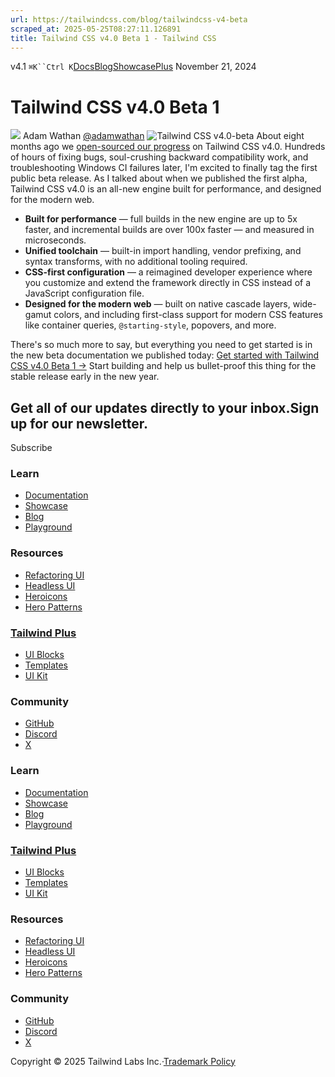 ```yaml
---
url: https://tailwindcss.com/blog/tailwindcss-v4-beta
scraped_at: 2025-05-25T08:27:11.126891
title: Tailwind CSS v4.0 Beta 1 - Tailwind CSS
---
```


[](https://tailwindcss.com/)v4.1
`⌘K``Ctrl K`[Docs](https://tailwindcss.com/docs)[Blog](https://tailwindcss.com/blog)[Showcase](https://tailwindcss.com/showcase)[Plus](https://tailwindcss.com/plus?ref=top)[](https://github.com/tailwindlabs/tailwindcss)
November 21, 2024
# Tailwind CSS v4.0 Beta 1
![](https://tailwindcss.com/_next/image?url=%2F_next%2Fstatic%2Fmedia%2Fadamwathan.f69b0b90.jpg&w=96&q=75)
Adam Wathan
[@adamwathan](https://twitter.com/adamwathan)
![Tailwind CSS v4.0-beta](https://tailwindcss.com/_next/image?url=%2F_next%2Fstatic%2Fmedia%2Fcard.d69e3d8c.jpg&w=3840&q=75)
About eight months ago we [open-sourced our progress](https://tailwindcss.com/blog/tailwindcss-v4-alpha) on Tailwind CSS v4.0. Hundreds of hours of fixing bugs, soul-crushing backward compatibility work, and troubleshooting Windows CI failures later, I'm excited to finally tag the first public beta release.
As I talked about when we published the first alpha, Tailwind CSS v4.0 is an all-new engine built for performance, and designed for the modern web.
  * **Built for performance** — full builds in the new engine are up to 5x faster, and incremental builds are over 100x faster — and measured in microseconds.
  * **Unified toolchain** — built-in import handling, vendor prefixing, and syntax transforms, with no additional tooling required.
  * **CSS-first configuration** — a reimagined developer experience where you customize and extend the framework directly in CSS instead of a JavaScript configuration file.
  * **Designed for the modern web** — built on native cascade layers, wide-gamut colors, and including first-class support for modern CSS features like container queries, `@starting-style`, popovers, and more.


There's so much more to say, but everything you need to get started is in the new beta documentation we published today:
[Get started with Tailwind CSS v4.0 Beta 1 →](https://tailwindcss.com/docs)
Start building and help us bullet-proof this thing for the stable release early in the new year.
## Get all of our updates directly to your inbox.Sign up for our newsletter.
Subscribe
### Learn
  * [Documentation](https://tailwindcss.com/docs)
  * [Showcase](https://tailwindcss.com/showcase)
  * [Blog](https://tailwindcss.com/blog)
  * [Playground](https://play.tailwindcss.com/)


### Resources
  * [Refactoring UI](https://www.refactoringui.com)
  * [Headless UI](https://headlessui.com)
  * [Heroicons](https://heroicons.com)
  * [Hero Patterns](https://heropatterns.com)


### [Tailwind Plus](https://tailwindcss.com/plus?ref=footer)
  * [UI Blocks](https://tailwindcss.com/plus/ui-blocks?ref=footer)
  * [Templates](https://tailwindcss.com/plus/templates?ref=footer)
  * [UI Kit](https://tailwindcss.com/plus/ui-kit?ref=footer)


### Community
  * [GitHub](https://github.com/tailwindlabs/tailwindcss)
  * [Discord](https://tailwindcss.com/discord)
  * [X](https://x.com/tailwindcss)


### Learn
  * [Documentation](https://tailwindcss.com/docs)
  * [Showcase](https://tailwindcss.com/showcase)
  * [Blog](https://tailwindcss.com/blog)
  * [Playground](https://play.tailwindcss.com/)


### [Tailwind Plus](https://tailwindcss.com/plus?ref=footer)
  * [UI Blocks](https://tailwindcss.com/plus/ui-blocks?ref=footer)
  * [Templates](https://tailwindcss.com/plus/templates?ref=footer)
  * [UI Kit](https://tailwindcss.com/plus/ui-kit?ref=footer)


### Resources
  * [Refactoring UI](https://www.refactoringui.com)
  * [Headless UI](https://headlessui.com)
  * [Heroicons](https://heroicons.com)
  * [Hero Patterns](https://heropatterns.com)


### Community
  * [GitHub](https://github.com/tailwindlabs/tailwindcss)
  * [Discord](https://tailwindcss.com/discord)
  * [X](https://x.com/tailwindcss)


Copyright © 2025 Tailwind Labs Inc.·[Trademark Policy](https://tailwindcss.com/brand)

